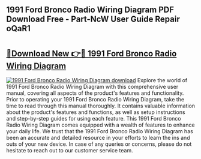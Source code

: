 ## 1991 Ford Bronco Radio Wiring Diagram PDF Download Free - Part-NcW User Guide Repair oQaR1

# <h2><a href="http://dft891k.blite.top/?on=1991+Ford+Bronco+Radio+Wiring+Diagram">🔗Download New 👉🔴 1991 Ford Bronco Radio Wiring Diagram</a></h2>

[![1991 Ford Bronco Radio Wiring Diagram download](https://i.imgur.com/lujVjoI.png)](http://dft891k.blite.top/?on=1991+Ford+Bronco+Radio+Wiring+Diagram)
Explore the world of 1991 Ford Bronco Radio Wiring Diagram with this comprehensive user manual, covering all aspects of the product's features and functionality. Prior to operating your 1991 Ford Bronco Radio Wiring Diagram, take the time to read through this manual thoroughly. It contains valuable information about the product's features and functions, as well as setup instructions and step-by-step guides for using each feature. This 1991 Ford Bronco Radio Wiring Diagram comes equipped with a wealth of features to enhance your daily life. We trust that the 1991 Ford Bronco Radio Wiring Diagram has been an accurate and detailed resource in your efforts to learn the ins and outs of your new device. In case of any queries or concerns, please do not hesitate to reach out to our customer service team.
